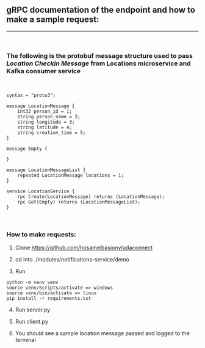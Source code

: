 ## gRPC documentation of the endpoint and how to make a sample request:
<hr><br>

### The following is the protobuf message structure used to pass <b><i>Location CheckIn Message</i></b> from Locations microservice and Kafka consumer service

<br>

```
syntax = "proto3";

message LocationMessage {   
	int32 person_id = 1;
	string person_name = 2;
	string longitude = 3;
	string latitude = 4;
	string creation_time = 5;
}

message Empty {

}

message LocationMessageList {
	repeated LocationMessage locations = 1;
}

service LocationService {
	rpc Create(LocationMessage) returns (LocationMessage);
	rpc Get(Empty) returns (LocationMessageList);
}
```
<br>

### How to make requests:

1. Clone https://github.com/hosamelbasiony/udaconnect

2. cd into ./modules/notifications-service/demo

3. Run 

```
python -m venv venv
source venv/Scripts/activate => windows
source venv/bin/activate => linux
pip install -r requirements.txt
```

4. Run server.py

5. Run client.py

6. You should see a sample location message passed and logged to the terminal